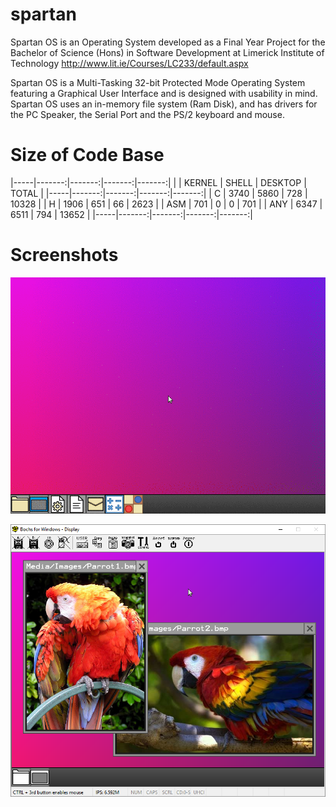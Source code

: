 # spartan
Spartan OS is an Operating System developed as a Final Year Project for
the Bachelor of Science (Hons) in Software Development at Limerick Institute of Technology
    http://www.lit.ie/Courses/LC233/default.aspx

Spartan OS is a Multi-Tasking 32-bit Protected Mode Operating System featuring
a Graphical User Interface and is designed with usability in mind.
Spartan OS uses an in-memory file system (Ram Disk), and has drivers for the PC Speaker,
the Serial Port and the PS/2 keyboard and mouse.

# Size of Code Base
|-----|-------:|-------:|-------:|-------:|
|     | KERNEL | SHELL | DESKTOP |  TOTAL |
|-----|-------:|-------:|-------:|-------:|
| C   |   3740 |  5860 |     728 |  10328 |
| H   |   1906 |   651 |      66 |   2623 |
| ASM |    701 |     0 |       0 |    701 |
| ANY |   6347 |  6511 |     794 |  13652 |
|-----|-------:|-------:|-------:|-------:|

# Screenshots  
![Alt text](/ScreenShots/Spartan.gif?raw=true "Spartan")

![Alt text](/ScreenShots/12-image-viewer.png?raw=true "Image Viewer")
